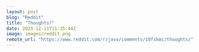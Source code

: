 ```yaml
---
layout: post
blog: "Reddit"
title: "Thoughts?"
date: 2023-12-11T11:35:44Z
image: images/reddit.png
remote_url: "https://www.reddit.com/r/java/comments/18fskmc/thoughts/"
---
```

